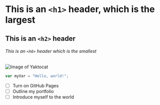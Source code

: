 # This is an `<h1>` header, which is the largest
## This is an `<h2>` header
###### This is an `<h6>` header which is the smallest
![Image of Yaktocat](https://octodex.github.com/images/yaktocat.png)
``` javascript
var myVar = "Hello, world!";
```
- [ ] Turn on GitHub Pages
- [ ] Outline my portfolio
- [ ] Introduce myself to the world
